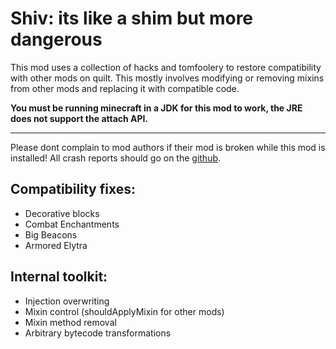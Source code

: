 # Shiv: its like a shim but more dangerous

This mod uses a collection of hacks and tomfoolery to restore compatibility with other mods on quilt. This mostly involves modifying or removing mixins from other mods and replacing it with compatible code.

**You must be running minecraft in a JDK for this mod to work, the JRE does not support the attach API.**

---

Please dont complain to mod authors if their mod is broken while this mod is installed!
All crash reports should go on the [github](https://github.com/SilverAndro/shiv/issues).

## Compatibility fixes:
- Decorative blocks
- Combat Enchantments
- Big Beacons
- Armored Elytra

## Internal toolkit:
- Injection overwriting
- Mixin control (shouldApplyMixin for other mods)
- Mixin method removal
- Arbitrary bytecode transformations
